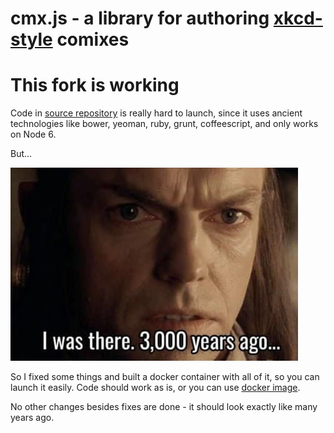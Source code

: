 # cmx.js - a library for authoring [xkcd-style](http://xkcd.com) comixes

# This fork is working
Code in [source repository](https://github.com/darwin/cmx.js) is really hard to launch, since it uses ancient technologies
like bower, yeoman, ruby, grunt, coffeescript, and only works on Node 6.

But...

![wasthere.png](wasthere.png)

So I fixed some things and built a docker container with all of it, so you can launch it easily.
Code should work as is, or you can use [docker image](docker-compose.yml).

No other changes besides fixes are done - it should look exactly like many years ago.
